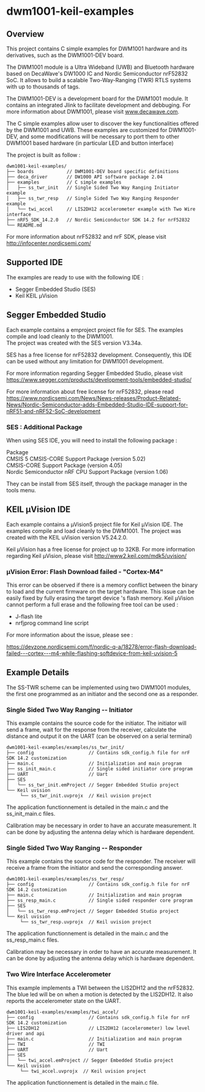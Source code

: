 # dwm1001-keil-examples
## Overview

This project contains C simple examples for DWM1001 hardware and its derivatives, such as the DWM1001-DEV board.

The DWM1001 module is a Ultra Wideband (UWB) and Bluetooth hardware based on DecaWave's DW1000 IC and Nordic Semiconductor nrF52832 SoC. It allows to build a scalable Two-Way-Ranging (TWR) RTLS systems with up to thousands of tags. 

The DWM1001-DEV is a development board for the DWM1001 module. It contains an integrated Jlink to facilitate development and debbuging.
For more information about DWM1001, please visit www.decawave.com.

The C simple examples allow user to discover the key functionalities offered by the DWM1001 and UWB. These examples are customized for DWM1001-DEV, and some modifications will be necessary to port them to other DWM1001 based hardware (in particular LED and button interface)

The project is built as follow : 
```
dwm1001-keil-examples/
├── boards            // DWM1001-DEV board specific definitions
├── deca_driver       // DW1000 API software package 2.04 
├── examples          // C simple examples 
│   ├── ss_twr_init   // Single Sided Two Way Ranging Initiator example
│   ├── ss_twr_resp   // Single Sided Two Way Ranging Responder example
│   └── twi_accel     // LIS2DH12 accelerometer example with Two Wire interface 
├── nRF5_SDK_14.2.0   // Nordic Semiconductor SDK 14.2 for nrF52832
└── README.md
```
For more information about nrF52832 and nrF SDK, please visit http://infocenter.nordicsemi.com/

## Supported IDE

The examples are ready to use with the following IDE :
* Segger Embedded Studio (SES)
* Keil KEIL µVision

## Segger Embedded Studio

Each example contains a emproject project file for SES. The examples compile and load cleanly to the DWM1001.   
The project was created with the SES version V3.34a. 

SES has a free license for nrF52832 development. Consequently, this IDE can be used without any limitation for DWM1001 development.

For more information regarding Segger Embedded Studio, please visit https://www.segger.com/products/development-tools/embedded-studio/

For more information about free license for nrF52832, please read https://www.nordicsemi.com/News/News-releases/Product-Related-News/Nordic-Semiconductor-adds-Embedded-Studio-IDE-support-for-nRF51-and-nRF52-SoC-development

### SES : Additional Package

When using SES IDE, you will need to install the following package :

Package                                                                                                                           
CMSIS 5 CMSIS-CORE Support Package (version 5.02)                                                                           
CMSIS-CORE Support Package (version 4.05)                                                                           
Nordic Semiconductor nRF CPU Support Package (version 1.06)                                                                           

They can be install from SES itself, through the package manager in the tools menu. 

## KEIL µVision IDE

Each example contains a µVision5 project file for Keil µVision IDE. The examples compile and load cleanly to the DWM1001.
The project was created with the KEIL uVision version V5.24.2.0. 

Keil µVision has a free license for project up to 32KB. For more information regarding Keil µVision, please visit http://www2.keil.com/mdk5/uvision/

### µVision Error: Flash Download failed - "Cortex-M4"

This error can be observed if there is a memory conflict between the binary to load and the current firmware on the target hardware. This issue can be easily fixed by fully erasing the target device 's flash memory. Keil µVision cannot perform a full erase and the following free tool can be used :

* J-flash lite 
* nrfjprog command line script

For more information about the issue, please see :

https://devzone.nordicsemi.com/f/nordic-q-a/18278/error-flash-download-failed---cortex---m4-while-flashing-softdevice-from-keil-uvision-5

## Example Details 

The SS-TWR scheme can be implemented using two DWM1001 modules, the first one programmed as an initiator and the second one as a responder.

### Single Sided Two Way Ranging -- Initiator

This example contains the source code for the initiator. The initiator will send a frame, wait for the response from the receiver, calculate the distance and output it on the UART (can be observed on a serial terminal)

```
dwm1001-keil-examples/examples/ss_twr_init/
├── config                    // Contains sdk_config.h file for nrF SDK 14.2 customization
├── main.c                    // Initialization and main program
├── ss_init_main.c            // Single sided initiator core program
├── UART                      // Uart 
├── SES
│   └── ss_twr_init.emProject // Segger Embedded Studio project
└── Keil uvision
     └── ss_twr_init.uvprojx  // Keil uvision project

```
The application functionnement is detailed in the main.c and the ss_init_main.c files. 

Calibration may be necessary in order to have an accurate measurement. It can be done by adjusting the antenna delay which is hardware dependent. 

### Single Sided Two Way Ranging -- Responder

This example contains the source code for the responder. The receiver will receive a frame from the initiator and send the corresponding answer.

```
dwm1001-keil-examples/examples/ss_twr_resp/
├── config                    // Contains sdk_config.h file for nrF SDK 14.2 customization
├── main.c                    // Initialization and main program
├── ss_resp_main.c            // Single sided responder core program
├── SES
│   └── ss_twr_resp.emProject // Segger Embedded Studio project
└── Keil uvision
     └── ss_twr_resp.uvprojx  // Keil uvision project
```
The application functionnement is detailed in the main.c and the ss_resp_main.c files. 

Calibration may be necessary in order to have an accurate measurement. It can be done by adjusting the antenna delay which is hardware dependent. 

### Two Wire Interface Accelerometer

This example implements a TWI between the LIS2DH12 and the nrF52832. 
The blue led will be on when a motion is detected by the LIS2DH12. It also reports the accelerometer state on the UART.

```
dwm1001-keil-examples/examples/twi_accel/
├── config                    // Contains sdk_config.h file for nrF SDK 14.2 customization
├── LIS2DH12                  // LIS2DH12 (accelerometer) low level driver and api
├── main.c                    // Initialization and main program
├── TWI                       // TWI
├── UART                      // Uart
├── SES
│   └── twi_accel.emProject // Segger Embedded Studio project
└── Keil uvision
     └── twi_accel.uvprojx  // Keil uvision project
```
The application functionnement is detailed in the main.c file.





